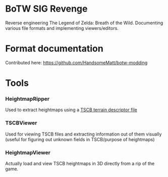 # BoTW SIG Revenge

Reverse engineering The Legend of Zelda: Breath of the Wild. Documenting various file formats and implementing viewers/editors.

# Format documentation

Contributed here:
https://github.com/HandsomeMatt/botw-modding

# Tools

### HeightmapRipper

Used to extract heightmaps using a [TSCB terrain descriptor file](https://github.com/HandsomeMatt/botw-modding/blob/master/docs/file_formats/tscb.md)

### TSCBViewer

Used for viewing TSCB files and extracting information out of them visually (useful for figuring out unknown fields in TSCB/purpose of heightmaps)

### HeightmapViewer

Actually load and view TSCB heightmaps in 3D directly from a rip of the game.
